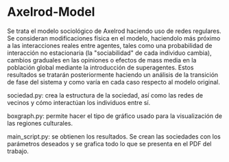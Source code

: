 # Axelrod-Model

Se trata el modelo sociológico de Axelrod haciendo uso de redes regulares. Se consideran modificaciones física en el modelo, haciendolo más próximo a las interacciones reales entre agentes, tales como una probabilidad de interacción no estacionaria (la "sociabilidad" de cada individuo cambia), cambios graduales en las opiniones o efectos de mass media en la población global mediante la introducción de superagentes. Estos resultados se tratarán posteriormente haciendo un análisis de la transición de fase del sistema y como varía en cada caso respecto al modelo original. 

sociedad.py: crea la estructura de la sociedad, así como las redes de vecinos y cómo interactúan los individuos entre sí.

boxgraph.py: permite hacer el tipo de gráfico usado para la visualización de las regiones culturales. 

main_script.py: se obtienen los resultados. Se crean las sociedades con los parámetros deseados y se grafica todo lo que
se presenta en el PDF del trabajo. 
